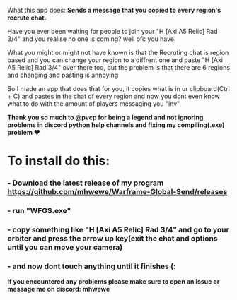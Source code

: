 What this app does: **Sends a message that you copied to every region's recrute chat.**

Have you ever been waiting for people to join your "H [Axi A5 Relic] Rad 3/4" and you realise no one is coming? well ofc you have.

What you might or might not have known is that the Recruting chat is region based and you can change your region to a diffrent one and paste "H [Axi A5 Relic] Rad 3/4" over there too, but the problem is that there are 6 regions and changing and pasting is annoying

So I made an app that does that for you, it copies what is in ur clipboard(Ctrl + C) and pastes in the chat of every region and now you dont even know what to do with the amount of players messaging you "inv".

**Thank you so much to @pvcp for being a legend and not ignoring problems in discord python help channels and fixing my compiling(.exe) problem ❤️**

# To install do this:

### - Download the latest release of my program https://github.com/mhwewe/Warframe-Global-Send/releases
### - run "WFGS.exe"
### - copy something like "H [Axi A5 Relic] Rad 3/4" and go to your orbiter and press the arrow up key(exit the chat and options until you can move your camera)
### - and now dont touch anything until it finishes (:

**If you encountered any problems please make sure to open an issue or message me on discord: mhwewe**
